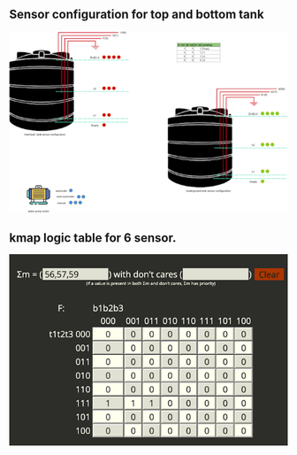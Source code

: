 ## Sensor configuration for top and bottom tank

![tank.setuo](./src/resource/tank.setup.png)


## kmap logic table for 6 sensor.
![kmap](./src/resource/kmap-logic.png)

